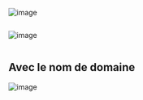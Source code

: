 ![image](images/wordp1.PNG)
```

```

![image](images/wordp2.PNG)
```

```
## Avec le nom de domaine
![image](images/word3.PNG)
```
```

